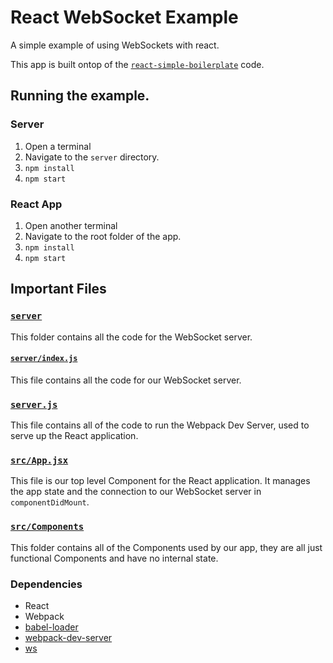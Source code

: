 # React WebSocket Example

A simple example of using WebSockets with react.

This app is built ontop of the [`react-simple-boilerplate`](https://github.com/lighthouse-labs/react-simple-boilerplate) code.

## Running the example.

### Server

1.  Open a terminal
2.  Navigate to the `server` directory.
3.  `npm install`
4.  `npm start`

### React App

1.  Open another terminal
2.  Navigate to the root folder of the app.
3.  `npm install`
4.  `npm start`

## Important Files

### [`server`](./server)

This folder contains all the code for the WebSocket server.

#### [`server/index.js`]('./server/index.js)

This file contains all the code for our WebSocket server.

### [`server.js`](./server.js)

This file contains all of the code to run the Webpack Dev Server, used to serve up the React application.

### [`src/App.jsx`](./src/App.jsx)

This file is our top level Component for the React application. It manages the app state and the connection to our WebSocket server in `componentDidMount`.

### [`src/Components`]('./src/Components)

This folder contains all of the Components used by our app, they are all just functional Components and have no internal state.

### Dependencies

- React
- Webpack
- [babel-loader](https://github.com/babel/babel-loader)
- [webpack-dev-server](https://github.com/webpack/webpack-dev-server)
- [ws](https://www.npmjs.org/packages/ws)
